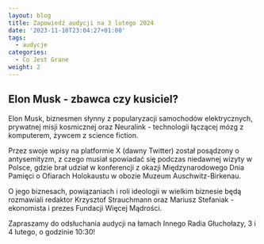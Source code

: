 ```yaml
---
layout: blog
title: Zapowiedź audycji na 3 lutego 2024
date: '2023-11-10T23:04:27+01:00'
tags:
  - audycje
categories:
  - Co Jest Grane
weight: 2
---
```

## Elon Musk - zbawca czy kusiciel?

Elon Musk, biznesmen słynny z popularyzacji samochodów elektrycznych, prywatnej misji kosmicznej oraz Neuralink - technologii łączącej mózg z komputerem, żywcem z science fiction.

Przez swoje wpisy na platformie X (dawny Twitter) został posądzony o antysemityzm, z czego musiał spowiadać się podczas niedawnej wizyty w Polsce, gdzie brał udział w konferencji z okazji Międzynarodowego Dnia Pamięci o Ofiarach Holokaustu w obozie Muzeum Auschwitz-Birkenau.

O jego biznesach, powiązaniach i roli ideologii w wielkim biznesie będą rozmawiali redaktor Krzysztof Strauchmann oraz Mariusz Stefaniak - ekonomista i prezes Fundacji Więcej Mądrości.

Zapraszamy do odsłuchania audycji na łamach Innego Radia Głuchołazy, 3 i 4 lutego, o godzinie 10:30!